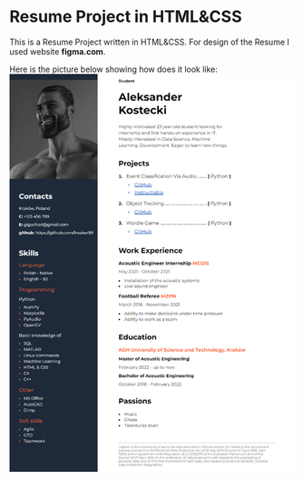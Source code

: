 # Resume Project in HTML&CSS
This is a Resume Project written in HTML&CSS.
For design of the Resume I used website **figma.com**.

Here is the picture below showing how does it look like:
![Alt text](resume_look.png?raw=true "Resume look")
